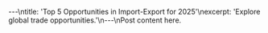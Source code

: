 ---\ntitle: 'Top 5 Opportunities in Import-Export for 2025'\nexcerpt: 'Explore global trade opportunities.'\n---\nPost content here.